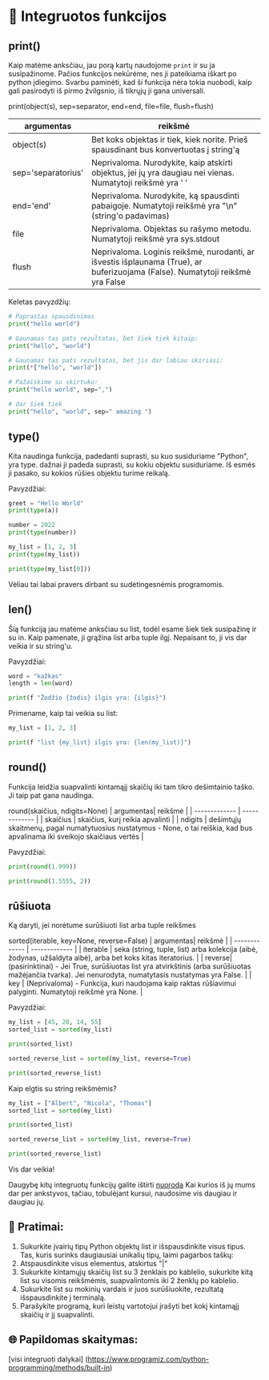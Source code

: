 # 🐍 Integruotos funkcijos

## print()

Kaip matėme anksčiau, jau porą kartų naudojome `print` ir su ja susipažinome. Pačios funkcijos nekūrėme, nes ji pateikiama iškart po python įdiegimo. Svarbu paminėti, kad ši funkcija nėra tokia nuobodi, kaip gali pasirodyti iš pirmo žvilgsnio, iš tikrųjų ji gana universali.

print(object(s), sep=separator, end=end, file=file, flush=flush)

| argumentas| reikšmė |
| ------------- | ------------- |
| object(s) | Bet koks objektas ir tiek, kiek norite. Prieš spausdinant bus konvertuotas į string'ą |
| sep='separatorius' | Neprivaloma. Nurodykite, kaip atskirti objektus, jei jų yra daugiau nei vienas. Numatytoji reikšmė yra ' '  |
| end='end' | Neprivaloma. Nurodykite, ką spausdinti pabaigoje. Numatytoji reikšmė yra "\n" (string'o padavimas) |
| file | Neprivaloma. Objektas su rašymo metodu. Numatytoji reikšmė yra sys.stdout |
| flush | Neprivaloma. Loginis reikšmė, nurodanti, ar išvestis išplaunama (True), ar buferizuojama (False). Numatytoji reikšmė yra False |

Keletas pavyzdžių:
```python
# Paprastas spausdinimas
print("hello world")

# Gaunamas tas pats rezultatas, bet šiek tiek kitaip:
print("hello", "world")

# Gaunamas tas pats rezultatas, bet jis dar labiau skiriasi:
print(*["hello", "world"])

# Pažaiskime su skirtuku:
print("hello world", sep=",")

# dar šiek tiek
print("hello", "world", sep=" amazing ")
```

## type()

Kita naudinga funkcija, padedanti suprasti, su kuo susiduriame "Python", yra type. dažnai ji padeda suprasti, su kokiu objektu susiduriame. Iš esmės ji pasako, su kokios rūšies objektu turime reikalą.


Pavyzdžiai:
```python
greet = "Hello World"
print(type(a))

number = 2022
print(type(number))

my_list = [1, 2, 3]
print(type(my_list))

print(type(my_list[0]))
```

Vėliau tai labai pravers dirbant su sudėtingesnėmis programomis.

## len()
Šią funkciją jau matėme anksčiau su list, todėl esame šiek tiek susipažinę ir su in. Kaip pamenate, ji grąžina list arba tuple ilgį.
Nepaisant to, ji vis dar veikia ir su string'u. 

Pavyzdžiai:
```python
word = "kažkas"
length = len(word)

print(f "Žodžio {žodis} ilgis yra: {ilgis}")
```

Primename, kaip tai veikia su list:

```python
my_list = [1, 2, 3]

print(f "list {my_list} ilgis yra: {len(my_list)}")
```

## round()

Funkcija leidžia suapvalinti kintamąjį skaičių iki tam tikro dešimtainio taško. Ji taip pat gana naudinga.

round(skaičius, ndigits=None)
| argumentas| reikšmė |
| ------------- | ------------- |
| skaičius | skaičius, kurį reikia apvalinti |
| ndigits | dešimtųjų skaitmenų, pagal numatytuosius nustatymus - None, o tai reiškia, kad bus apvalinama iki sveikojo skaičiaus vertės |


Pavyzdžiai:

```python
print(round(1.999))

print(round(1.5555, 2))
```

## rūšiuota

Ką daryti, jei norėtume surūšiuoti list arba tuple reikšmes

sorted(iterable, key=None, reverse=False)
| argumentas| reikšmė |
| ------------- | ------------- |
| iterable | seka (string, tuple, list) arba kolekcija (aibė, žodynas, užšaldyta aibė), arba bet koks kitas iteratorius.  |
| reverse| (pasirinktinai) - Jei True, surūšiuotas list yra atvirkštinis (arba surūšiuotas mažėjančia tvarka). Jei nenurodyta, numatytasis nustatymas yra False.  |
| key | (Neprivaloma) - Funkcija, kuri naudojama kaip raktas rūšiavimui palyginti. Numatytoji reikšmė yra None.  |


Pavyzdžiai:
```python
my_list = [45, 20, 14, 55]
sorted_list = sorted(my_list)

print(sorted_list)

sorted_reverse_list = sorted(my_list, reverse=True)

print(sorted_reverse_list)
```

Kaip elgtis su string reikšmėmis?

```python
my_list = ["Albert", "Nicola", "Thomas"]
sorted_list = sorted(my_list)

print(sorted_list)

sorted_reverse_list = sorted(my_list, reverse=True)

print(sorted_reverse_list)
```

Vis dar veikia!


Daugybę kitų integruotų funkcijų galite ištirti [nuoroda](https://docs.python.org/3/library/functions.html) Kai kurios iš jų mums dar per ankstyvos, tačiau, tobulėjant kursui, naudosime vis daugiau ir daugiau jų.

## 🧠 Pratimai:

1. Sukurkite įvairių tipų Python objektų list ir išspausdinkite visus tipus. Tas, kuris surinks daugiausiai unikalių tipų, laimi pagarbos taškų:
1. Atspausdinkite visus elementus, atskirtus "|"
1. Sukurkite kintamųjų skaičių list su 3 ženklais po kablelio, sukurkite kitą list su visomis reikšmėmis, suapvalintomis iki 2 ženklų po kablelio.
1. Sukurkite list su mokinių vardais ir juos surūšiuokite, rezultatą išspausdinkite į terminalą.
1. Parašykite programą, kuri leistų vartotojui įrašyti bet kokį kintamąjį skaičių ir jį suapvalinti.


## 🌐 Papildomas skaitymas:
[visi integruoti dalykai] (https://www.programiz.com/python-programming/methods/built-in)
